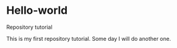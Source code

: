 Hello-world
===========

Repository tutorial

This is my first repository tutorial. Some day I will do another one. 
